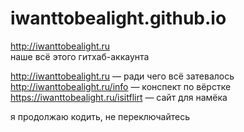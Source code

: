 # iwanttobealight.github.io
http://iwanttobealight.ru <br/>
наше всё этого гитхаб-аккаунта<br/>

http://iwanttobealight.ru — ради чего всё затевалось <br/>
http://iwanttobealight.ru/info — конспект по вёрстке<br/>
https://iwanttobealight.ru/isitflirt — сайт для намёка

я продолжаю кодить, не переключайтесь
